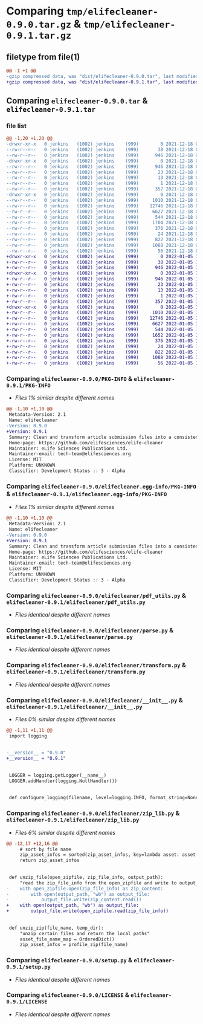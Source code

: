 # Comparing `tmp/elifecleaner-0.9.0.tar.gz` & `tmp/elifecleaner-0.9.1.tar.gz`

## filetype from file(1)

```diff
@@ -1 +1 @@
-gzip compressed data, was "dist/elifecleaner-0.9.0.tar", last modified: Sat Dec 18 01:33:52 2021, max compression
+gzip compressed data, was "dist/elifecleaner-0.9.1.tar", last modified: Wed Jan  5 16:55:38 2022, max compression
```

## Comparing `elifecleaner-0.9.0.tar` & `elifecleaner-0.9.1.tar`

### file list

```diff
@@ -1,20 +1,20 @@
-drwxr-xr-x   0 jenkins   (1002) jenkins    (999)        0 2021-12-18 01:33:52.000000 elifecleaner-0.9.0/
--rw-r--r--   0 jenkins   (1002) jenkins    (999)       38 2021-12-18 01:33:52.000000 elifecleaner-0.9.0/setup.cfg
--rw-r--r--   0 jenkins   (1002) jenkins    (999)      946 2021-12-18 01:33:52.000000 elifecleaner-0.9.0/PKG-INFO
-drwxr-xr-x   0 jenkins   (1002) jenkins    (999)        0 2021-12-18 01:33:52.000000 elifecleaner-0.9.0/elifecleaner.egg-info/
--rw-r--r--   0 jenkins   (1002) jenkins    (999)      946 2021-12-18 01:33:52.000000 elifecleaner-0.9.0/elifecleaner.egg-info/PKG-INFO
--rw-r--r--   0 jenkins   (1002) jenkins    (999)       23 2021-12-18 01:33:52.000000 elifecleaner-0.9.0/elifecleaner.egg-info/requires.txt
--rw-r--r--   0 jenkins   (1002) jenkins    (999)       13 2021-12-18 01:33:52.000000 elifecleaner-0.9.0/elifecleaner.egg-info/top_level.txt
--rw-r--r--   0 jenkins   (1002) jenkins    (999)        1 2021-12-18 01:33:52.000000 elifecleaner-0.9.0/elifecleaner.egg-info/dependency_links.txt
--rw-r--r--   0 jenkins   (1002) jenkins    (999)      357 2021-12-18 01:33:52.000000 elifecleaner-0.9.0/elifecleaner.egg-info/SOURCES.txt
-drwxr-xr-x   0 jenkins   (1002) jenkins    (999)        0 2021-12-18 01:33:52.000000 elifecleaner-0.9.0/elifecleaner/
--rw-r--r--   0 jenkins   (1002) jenkins    (999)     1010 2021-12-18 01:33:25.000000 elifecleaner-0.9.0/elifecleaner/pdf_utils.py
--rw-r--r--   0 jenkins   (1002) jenkins    (999)    12746 2021-12-18 01:33:25.000000 elifecleaner-0.9.0/elifecleaner/parse.py
--rw-r--r--   0 jenkins   (1002) jenkins    (999)     6627 2021-12-18 01:33:25.000000 elifecleaner-0.9.0/elifecleaner/transform.py
--rw-r--r--   0 jenkins   (1002) jenkins    (999)      544 2021-12-18 01:33:25.000000 elifecleaner-0.9.0/elifecleaner/__init__.py
--rw-r--r--   0 jenkins   (1002) jenkins    (999)     1704 2021-12-18 01:33:25.000000 elifecleaner-0.9.0/elifecleaner/zip_lib.py
--rw-r--r--   0 jenkins   (1002) jenkins    (999)      376 2021-12-18 01:33:25.000000 elifecleaner-0.9.0/README.md
--rw-r--r--   0 jenkins   (1002) jenkins    (999)       24 2021-12-18 01:33:25.000000 elifecleaner-0.9.0/MANIFEST.in
--rw-r--r--   0 jenkins   (1002) jenkins    (999)      822 2021-12-18 01:33:25.000000 elifecleaner-0.9.0/setup.py
--rw-r--r--   0 jenkins   (1002) jenkins    (999)     1088 2021-12-18 01:33:25.000000 elifecleaner-0.9.0/LICENSE
--rw-r--r--   0 jenkins   (1002) jenkins    (999)       56 2021-12-18 01:33:25.000000 elifecleaner-0.9.0/requirements.txt
+drwxr-xr-x   0 jenkins   (1002) jenkins    (999)        0 2022-01-05 16:55:38.000000 elifecleaner-0.9.1/
+-rw-r--r--   0 jenkins   (1002) jenkins    (999)       38 2022-01-05 16:55:38.000000 elifecleaner-0.9.1/setup.cfg
+-rw-r--r--   0 jenkins   (1002) jenkins    (999)      946 2022-01-05 16:55:38.000000 elifecleaner-0.9.1/PKG-INFO
+drwxr-xr-x   0 jenkins   (1002) jenkins    (999)        0 2022-01-05 16:55:38.000000 elifecleaner-0.9.1/elifecleaner.egg-info/
+-rw-r--r--   0 jenkins   (1002) jenkins    (999)      946 2022-01-05 16:55:38.000000 elifecleaner-0.9.1/elifecleaner.egg-info/PKG-INFO
+-rw-r--r--   0 jenkins   (1002) jenkins    (999)       23 2022-01-05 16:55:38.000000 elifecleaner-0.9.1/elifecleaner.egg-info/requires.txt
+-rw-r--r--   0 jenkins   (1002) jenkins    (999)       13 2022-01-05 16:55:38.000000 elifecleaner-0.9.1/elifecleaner.egg-info/top_level.txt
+-rw-r--r--   0 jenkins   (1002) jenkins    (999)        1 2022-01-05 16:55:38.000000 elifecleaner-0.9.1/elifecleaner.egg-info/dependency_links.txt
+-rw-r--r--   0 jenkins   (1002) jenkins    (999)      357 2022-01-05 16:55:38.000000 elifecleaner-0.9.1/elifecleaner.egg-info/SOURCES.txt
+drwxr-xr-x   0 jenkins   (1002) jenkins    (999)        0 2022-01-05 16:55:38.000000 elifecleaner-0.9.1/elifecleaner/
+-rw-r--r--   0 jenkins   (1002) jenkins    (999)     1010 2022-01-05 16:55:11.000000 elifecleaner-0.9.1/elifecleaner/pdf_utils.py
+-rw-r--r--   0 jenkins   (1002) jenkins    (999)    12746 2022-01-05 16:55:11.000000 elifecleaner-0.9.1/elifecleaner/parse.py
+-rw-r--r--   0 jenkins   (1002) jenkins    (999)     6627 2022-01-05 16:55:11.000000 elifecleaner-0.9.1/elifecleaner/transform.py
+-rw-r--r--   0 jenkins   (1002) jenkins    (999)      544 2022-01-05 16:55:11.000000 elifecleaner-0.9.1/elifecleaner/__init__.py
+-rw-r--r--   0 jenkins   (1002) jenkins    (999)     1652 2022-01-05 16:55:11.000000 elifecleaner-0.9.1/elifecleaner/zip_lib.py
+-rw-r--r--   0 jenkins   (1002) jenkins    (999)      376 2022-01-05 16:55:11.000000 elifecleaner-0.9.1/README.md
+-rw-r--r--   0 jenkins   (1002) jenkins    (999)       24 2022-01-05 16:55:11.000000 elifecleaner-0.9.1/MANIFEST.in
+-rw-r--r--   0 jenkins   (1002) jenkins    (999)      822 2022-01-05 16:55:11.000000 elifecleaner-0.9.1/setup.py
+-rw-r--r--   0 jenkins   (1002) jenkins    (999)     1088 2022-01-05 16:55:11.000000 elifecleaner-0.9.1/LICENSE
+-rw-r--r--   0 jenkins   (1002) jenkins    (999)       56 2022-01-05 16:55:11.000000 elifecleaner-0.9.1/requirements.txt
```

### Comparing `elifecleaner-0.9.0/PKG-INFO` & `elifecleaner-0.9.1/PKG-INFO`

 * *Files 1% similar despite different names*

```diff
@@ -1,10 +1,10 @@
 Metadata-Version: 2.1
 Name: elifecleaner
-Version: 0.9.0
+Version: 0.9.1
 Summary: Clean and transform article submission files into a consistent format.
 Home-page: https://github.com/elifesciences/elife-cleaner
 Maintainer: eLife Sciences Publications Ltd.
 Maintainer-email: tech-team@elifesciences.org
 License: MIT
 Platform: UNKNOWN
 Classifier: Development Status :: 3 - Alpha
```

### Comparing `elifecleaner-0.9.0/elifecleaner.egg-info/PKG-INFO` & `elifecleaner-0.9.1/elifecleaner.egg-info/PKG-INFO`

 * *Files 1% similar despite different names*

```diff
@@ -1,10 +1,10 @@
 Metadata-Version: 2.1
 Name: elifecleaner
-Version: 0.9.0
+Version: 0.9.1
 Summary: Clean and transform article submission files into a consistent format.
 Home-page: https://github.com/elifesciences/elife-cleaner
 Maintainer: eLife Sciences Publications Ltd.
 Maintainer-email: tech-team@elifesciences.org
 License: MIT
 Platform: UNKNOWN
 Classifier: Development Status :: 3 - Alpha
```

### Comparing `elifecleaner-0.9.0/elifecleaner/pdf_utils.py` & `elifecleaner-0.9.1/elifecleaner/pdf_utils.py`

 * *Files identical despite different names*

### Comparing `elifecleaner-0.9.0/elifecleaner/parse.py` & `elifecleaner-0.9.1/elifecleaner/parse.py`

 * *Files identical despite different names*

### Comparing `elifecleaner-0.9.0/elifecleaner/transform.py` & `elifecleaner-0.9.1/elifecleaner/transform.py`

 * *Files identical despite different names*

### Comparing `elifecleaner-0.9.0/elifecleaner/__init__.py` & `elifecleaner-0.9.1/elifecleaner/__init__.py`

 * *Files 0% similar despite different names*

```diff
@@ -1,11 +1,11 @@
 import logging
 
 
-__version__ = "0.9.0"
+__version__ = "0.9.1"
 
 
 LOGGER = logging.getLogger(__name__)
 LOGGER.addHandler(logging.NullHandler())
 
 
 def configure_logging(filename, level=logging.INFO, format_string=None):
```

### Comparing `elifecleaner-0.9.0/elifecleaner/zip_lib.py` & `elifecleaner-0.9.1/elifecleaner/zip_lib.py`

 * *Files 6% similar despite different names*

```diff
@@ -12,17 +12,16 @@
     # sort by file name
     zip_asset_infos = sorted(zip_asset_infos, key=lambda asset: asset.filename)
     return zip_asset_infos
 
 
 def unzip_file(open_zipfile, zip_file_info, output_path):
     "read the zip_file_info from the open_zipfile and write to output_path"
-    with open_zipfile.open(zip_file_info) as zip_content:
-        with open(output_path, "wb") as output_file:
-            output_file.write(zip_content.read())
+    with open(output_path, "wb") as output_file:
+        output_file.write(open_zipfile.read(zip_file_info))
 
 
 def unzip_zip(file_name, temp_dir):
     "unzip certain files and return the local paths"
     asset_file_name_map = OrderedDict()
     zip_asset_infos = profile_zip(file_name)
```

### Comparing `elifecleaner-0.9.0/setup.py` & `elifecleaner-0.9.1/setup.py`

 * *Files identical despite different names*

### Comparing `elifecleaner-0.9.0/LICENSE` & `elifecleaner-0.9.1/LICENSE`

 * *Files identical despite different names*

